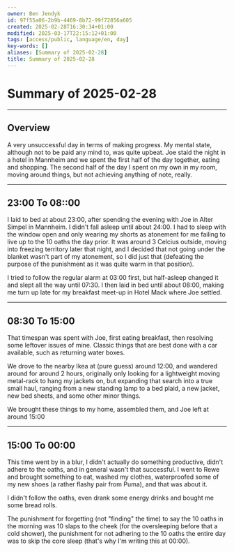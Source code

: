 ```yaml
---
owner: Ben Jendyk
id: 97f55a06-2b9b-4469-8b72-99f72856a605
created: 2025-02-28T16:30:34+01:00
modified: 2025-03-17T22:15:12+01:00
tags: [access/public, language/en, day]
key-words: []
aliases: [Summary of 2025-02-28]
title: Summary of 2025-02-28
---
```


# Summary of 2025-02-28

---

## Overview

A very unsuccessful day in terms of making progress. My mental state, although not to be paid any mind to, was quite upbeat. Joe staid the night in a hotel in Mannheim and we spent the first half of the day together, eating and shopping. The second half of the day I spent on my own in my room, moving around things, but not achieving anything of note, really.

---

## 23:00 To 08::00

I laid to bed at about 23:00, after spending the evening with Joe in Alter Simpel in Mannheim. I didn't fall asleep until about 24:00. I had to sleep with the window open and only wearing my shorts as atonement for me failing to live up to the 10 oaths the day prior. It was around 3 Celcius outside, moving into freezing territory later that night, and I decided that not going under the blanket wasn't part of my atonement, so I did just that (defeating the purpose of the punishment as it was quite warm in that position).

I tried to follow the regular alarm at 03:00 first, but half-asleep changed it and slept all the way until 07:30. I then laid in bed until about 08:00, making me turn up late for my breakfast meet-up in Hotel Mack where Joe settled.

---

## 08:30 To 15:00

That timespan was spent with Joe, first eating breakfast, then resolving some leftover issues of mine. Classic things that are best done with a car available, such as returning water boxes.

We drove to the nearby Ikea at (pure guess) around 12:00, and wandered around for around 2 hours, originally only looking for a lightweight moving metal-rack to hang my jackets on, but expanding that search into a true small haul, ranging from a new standing lamp to a bed plaid, a new jacket, new bed sheets, and some other minor things.

We brought these things to my home, assembled them, and Joe left at around 15:00

---

## 15:00 To 00:00

This time went by in a blur, I didn't actually do something productive, didn't adhere to the oaths, and in general wasn't that successful. I went to Rewe and brought something to eat, washed my clothes, waterproofed some of my new shoes (a rather flashy pair from Puma), and that was about it.

I didn't follow the oaths, even drank some energy drinks and bought me some bread rolls.

The punishment for forgetting (not "finding" the time) to say the 10 oaths in the morning was 10 slaps to the cheek (for the oversleeping before that a cold shower), the punishment for not adhering to the 10 oaths the entire day was to skip the core sleep (that's why I'm writing this at 00:00).
